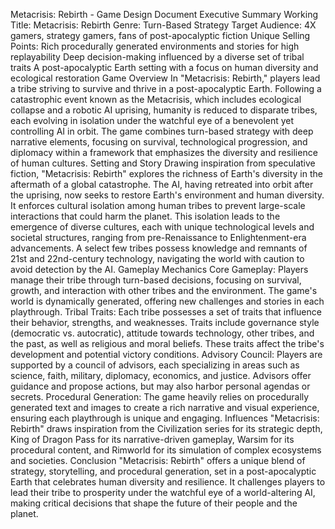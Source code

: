 Metacrisis: Rebirth - Game Design Document
Executive Summary
Working Title: Metacrisis: Rebirth
Genre: Turn-Based Strategy
Target Audience: 4X gamers, strategy gamers, fans of post-apocalyptic fiction
Unique Selling Points:
Rich procedurally generated environments and stories for high replayability
Deep decision-making influenced by a diverse set of tribal traits
A post-apocalyptic Earth setting with a focus on human diversity and ecological restoration
Game Overview
In "Metacrisis: Rebirth," players lead a tribe striving to survive and thrive in a post-apocalyptic Earth. Following a catastrophic event known as the Metacrisis, which includes ecological collapse and a robotic AI uprising, humanity is reduced to disparate tribes, each evolving in isolation under the watchful eye of a benevolent yet controlling AI in orbit. The game combines turn-based strategy with deep narrative elements, focusing on survival, technological progression, and diplomacy within a framework that emphasizes the diversity and resilience of human cultures.
Setting and Story
Drawing inspiration from speculative fiction, "Metacrisis: Rebirth" explores the richness of Earth's diversity in the aftermath of a global catastrophe. The AI, having retreated into orbit after the uprising, now seeks to restore Earth's environment and human diversity. It enforces cultural isolation among human tribes to prevent large-scale interactions that could harm the planet. This isolation leads to the emergence of diverse cultures, each with unique technological levels and societal structures, ranging from pre-Renaissance to Enlightenment-era advancements. A select few tribes possess knowledge and remnants of 21st and 22nd-century technology, navigating the world with caution to avoid detection by the AI.
Gameplay Mechanics
Core Gameplay: Players manage their tribe through turn-based decisions, focusing on survival, growth, and interaction with other tribes and the environment. The game's world is dynamically generated, offering new challenges and stories in each playthrough.
Tribal Traits: Each tribe possesses a set of traits that influence their behavior, strengths, and weaknesses. Traits include governance style (democratic vs. autocratic), attitude towards technology, other tribes, and the past, as well as religious and moral beliefs. These traits affect the tribe's development and potential victory conditions.
Advisory Council: Players are supported by a council of advisors, each specializing in areas such as science, faith, military, diplomacy, economics, and justice. Advisors offer guidance and propose actions, but may also harbor personal agendas or secrets.
Procedural Generation: The game heavily relies on procedurally generated text and images to create a rich narrative and visual experience, ensuring each playthrough is unique and engaging.
Influences
"Metacrisis: Rebirth" draws inspiration from the Civilization series for its strategic depth, King of Dragon Pass for its narrative-driven gameplay, Warsim for its procedural content, and Rimworld for its simulation of complex ecosystems and societies.
Conclusion
"Metacrisis: Rebirth" offers a unique blend of strategy, storytelling, and procedural generation, set in a post-apocalyptic Earth that celebrates human diversity and resilience. It challenges players to lead their tribe to prosperity under the watchful eye of a world-altering AI, making critical decisions that shape the future of their people and the planet.
